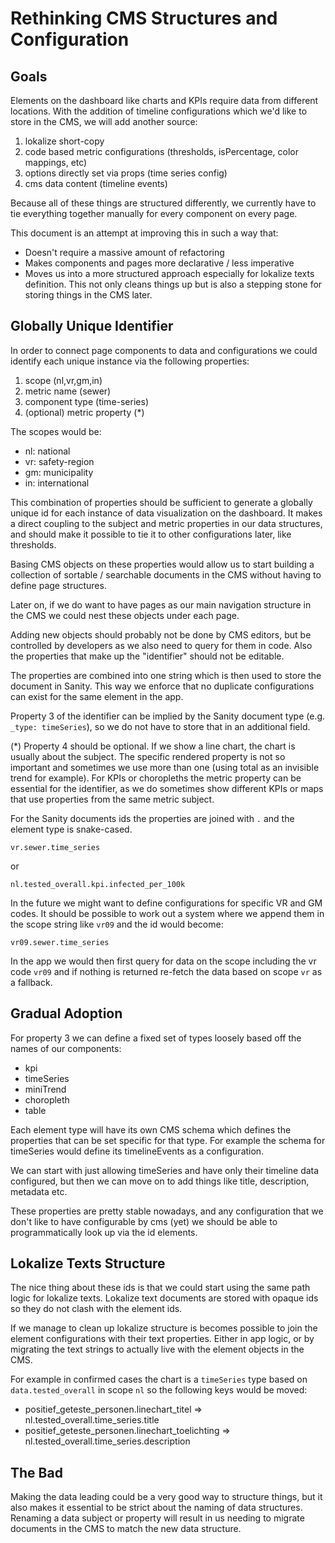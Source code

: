 # Rethinking CMS Structures and Configuration

## Goals

Elements on the dashboard like charts and KPIs require data from different
locations. With the addition of timeline configurations which we'd like to store
in the CMS, we will add another source:

1. lokalize short-copy
2. code based metric configurations (thresholds, isPercentage, color mappings,
   etc)
3. options directly set via props (time series config)
4. cms data content (timeline events)

Because all of these things are structured differently, we currently have to tie
everything together manually for every component on every page.

This document is an attempt at improving this in such a way that:

- Doesn't require a massive amount of refactoring
- Makes components and pages more declarative / less imperative
- Moves us into a more structured approach especially for lokalize texts
  definition. This not only cleans things up but is also a stepping stone for
  storing things in the CMS later.

## Globally Unique Identifier

In order to connect page components to data and configurations we could identify
each unique instance via the following properties:

1. scope (nl,vr,gm,in)
2. metric name (sewer)
3. component type (time-series)
4. (optional) metric property (\*)

The scopes would be:

- nl: national
- vr: safety-region
- gm: municipality
- in: international

This combination of properties should be sufficient to generate a globally
unique id for each instance of data visualization on the dashboard. It makes a
direct coupling to the subject and metric properties in our data structures, and
should make it possible to tie it to other configurations later, like
thresholds.

Basing CMS objects on these properties would allow us to start building a
collection of sortable / searchable documents in the CMS without having to
define page structures.

Later on, if we do want to have pages as our main navigation structure in the
CMS we could nest these objects under each page.

Adding new objects should probably not be done by CMS editors, but be controlled
by developers as we also need to query for them in code. Also the properties
that make up the "identifier" should not be editable.

The properties are combined into one string which is then used to store the
document in Sanity. This way we enforce that no duplicate configurations can
exist for the same element in the app.

Property 3 of the identifier can be implied by the Sanity document type (e.g.
`_type: timeSeries`), so we do not have to store that in an additional field.

(\*) Property 4 should be optional. If we show a line chart, the chart is
usually about the subject. The specific rendered property is not so important
and sometimes we use more than one (using total as an invisible trend for
example). For KPIs or choropleths the metric property can be essential for the
identifier, as we do sometimes show different KPIs or maps that use properties
from the same metric subject.

For the Sanity documents ids the properties are joined with `.` and the element
type is snake-cased.

`vr.sewer.time_series`

or

`nl.tested_overall.kpi.infected_per_100k`

In the future we might want to define configurations for specific VR and GM
codes. It should be possible to work out a system where we append them in the
scope string like `vr09` and the id would become:

`vr09.sewer.time_series`

In the app we would then first query for data on the scope including the vr code
`vr09` and if nothing is returned re-fetch the data based on scope `vr` as a
fallback.

## Gradual Adoption

For property 3 we can define a fixed set of types loosely based off the names of
our components:

- kpi
- timeSeries
- miniTrend
- choropleth
- table

Each element type will have its own CMS schema which defines the properties that
can be set specific for that type. For example the schema for timeSeries would
define its timelineEvents as a configuration.

We can start with just allowing timeSeries and have only their timeline data
configured, but then we can move on to add things like title, description,
metadata etc.

These properties are pretty stable nowadays, and any configuration that we don't
like to have configurable by cms (yet) we should be able to programmatically
look up via the id elements.

## Lokalize Texts Structure

The nice thing about these ids is that we could start using the same path logic
for lokalize texts. Lokalize text documents are stored with opaque ids so they
do not clash with the element ids.

If we manage to clean up lokalize structure is becomes possible to join the
element configurations with their text properties. Either in app logic, or by
migrating the text strings to actually live with the element objects in the CMS.

For example in confirmed cases the chart is a `timeSeries` type based
on `data.tested_overall` in scope `nl` so the following keys would be moved:

- positief_geteste_personen.linechart_titel =>
  nl.tested_overall.time_series.title
- positief_geteste_personen.linechart_toelichting =>
  nl.tested_overall.time_series.description

## The Bad

Making the data leading could be a very good way to structure things, but it
also makes it essential to be strict about the naming of data structures.
Renaming a data subject or property will result in us needing to migrate
documents in the CMS to match the new data structure.
